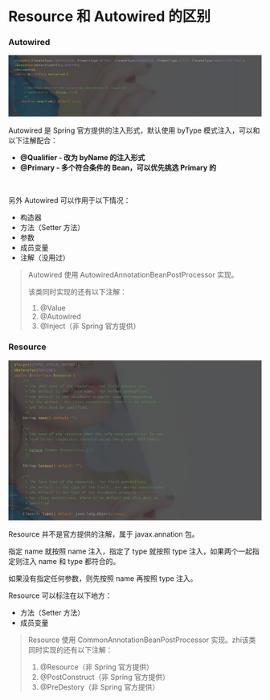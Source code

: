 # Resource 和 Autowired 的区别

### Autowired

![image-20210831152911482](assets/image-20210831152911482.png)

Autowired 是 Spring 官方提供的注入形式，默认使用 byType 模式注入，可以和以下注解配合：

- **@Qualifier - 改为 byName 的注入形式**
- **@Primary - 多个符合条件的 Bean，可以优先挑选 Primary 的**

<br>

另外 Autowired 可以作用于以下情况：

- 构造器
- 方法（Setter 方法）
- 参数
- 成员变量
- 注解（没用过）



> Autowired 使用 AutowiredAnnotationBeanPostProcessor 实现。 
>
> 该类同时实现的还有以下注解：
>
> 1. @Value
> 2. @Autowired
> 3. @Inject（非 Spring 官方提供）



### Resource

![image-20210831153445973](assets/image-20210831153445973.png)

Resource 并不是官方提供的注解，属于 javax.annation 包。

指定 name 就按照 name 注入，指定了 type 就按照 type 注入，如果两个一起指定则注入 name 和 type 都符合的。

如果没有指定任何参数，则先按照 name 再按照 type 注入。

Resource 可以标注在以下地方：

- 方法（Setter 方法）
- 成员变量



> Resource 使用 CommonAnnotationBeanPostProcessor 实现。zhi该类同时实现的还有以下注解：
>
> 1. @Resource（非 Spring 官方提供）
>2. @PostConstruct（非 Spring 官方提供）
> 3. @PreDestory（非 Spring 官方提供）



